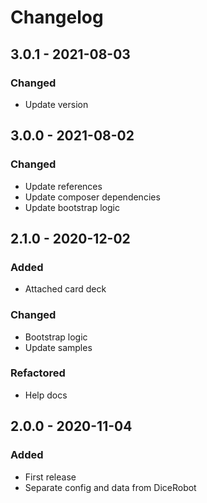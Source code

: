 # Changelog


## 3.0.1 - 2021-08-03

### Changed
- Update version


## 3.0.0 - 2021-08-02

### Changed
- Update references
- Update composer dependencies
- Update bootstrap logic


## 2.1.0 - 2020-12-02

### Added
- Attached card deck

### Changed
- Bootstrap logic
- Update samples

### Refactored
- Help docs


## 2.0.0 - 2020-11-04

### Added
- First release
- Separate config and data from DiceRobot
